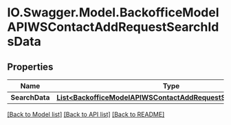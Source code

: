 # IO.Swagger.Model.BackofficeModelAPIWSContactAddRequestSearchIdsData
## Properties

Name | Type | Description | Notes
------------ | ------------- | ------------- | -------------
**SearchData** | [**List&lt;BackofficeModelAPIWSContactAddRequestSearchIdDataItem&gt;**](BackofficeModelAPIWSContactAddRequestSearchIdDataItem.md) |  | [optional] 

[[Back to Model list]](../README.md#documentation-for-models) [[Back to API list]](../README.md#documentation-for-api-endpoints) [[Back to README]](../README.md)

